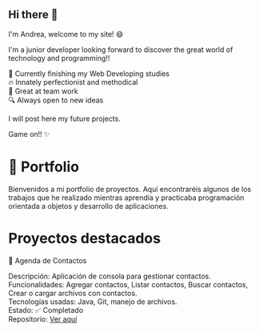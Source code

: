 ## Hi there 👋

I'm Andrea, welcome to my site! 😄

I'm a junior developer looking forward to discover the great world of technology and programming!! 

🌱 Currently finishing my Web Developing studies  
🔥 Innately perfectionist and methodical         
🤝 Great at team work           
🔍 Always open to new ideas  

I will post here my future projects.

Game on!! ✨


# 🌟 Portfolio

Bienvenidos a mi portfolio de proyectos. Aquí encontraréis algunos de los trabajos que he realizado mientras aprendía y practicaba programación orientada a objetos y desarrollo de aplicaciones.

# Proyectos destacados

📒 Agenda de Contactos

Descripción: Aplicación de consola para gestionar contactos.  
Funcionalidades: Agregar contactos, Listar contactos, Buscar contactos, Crear o cargar archivos con contactos.  
Tecnologías usadas: Java, Git, manejo de archivos.  
Estado: ✅ Completado  
Repositorio: [Ver aquí](https://github.com/AndreaDGR/Agenda_Personal.git)
